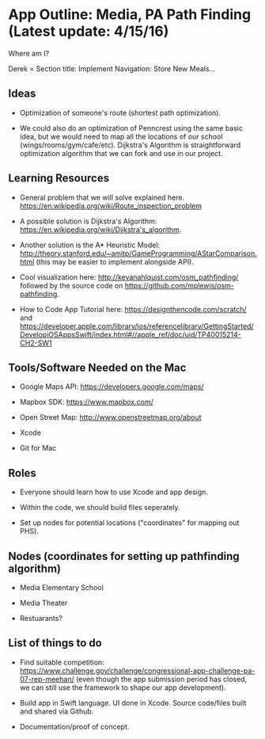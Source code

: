 # App Outline: Media, PA Path Finding (Latest update: 4/15/16)

Where am I?

Derek = Section title: Implement Navigation: Store New Meals...

Ideas
--------
* Optimization of someone's route (shortest path optimization).

* We could also do an optimization of Penncrest using the same basic idea, but we would need to map all the locations of our school (wings/rooms/gym/cafe/etc).  Dijkstra's Algorithm is straightforward optimization algorithm that we can fork and use in our project.

Learning Resources
----------
* General problem that we will solve explained here.  https://en.wikipedia.org/wiki/Route_inspection_problem

* A possible solution is Dijkstra's Algorithm: https://en.wikipedia.org/wiki/Dijkstra's_algorithm.

* Another solution is the A* Heuristic Model: http://theory.stanford.edu/~amitp/GameProgramming/AStarComparison.html (this may be easier to implement alongside API).

* Cool visualization here: http://kevanahlquist.com/osm_pathfinding/ followed by the source code on https://github.com/mplewis/osm-pathfinding.

* How to Code App Tutorial here: https://designthencode.com/scratch/ and https://developer.apple.com/library/ios/referencelibrary/GettingStarted/DevelopiOSAppsSwift/index.html#//apple_ref/doc/uid/TP40015214-CH2-SW1

Tools/Software Needed on the Mac
------------
* Google Maps API: https://developers.google.com/maps/

* Mapbox SDK: https://www.mapbox.com/

* Open Street Map: http://www.openstreetmap.org/about

* Xcode

* Git for Mac

Roles
------------
* Everyone should learn how to use Xcode and app design.

* Within the code, we should build files seperately. 

* Set up nodes for potential locations ("coordinates" for mapping out PHS).

Nodes (coordinates for setting up pathfinding algorithm)
---------
* Media Elementary School

* Media Theater

* Restuarants?

List of things to do
---------------
* Find suitable competition: https://www.challenge.gov/challenge/congressional-app-challenge-pa-07-rep-meehan/ (even though the app submission period has closed, we can still use the framework to shape our app development).

* Build app in Swift language.  UI done in Xcode.  Source code/files built and shared via Github.

* Documentation/proof of concept.
